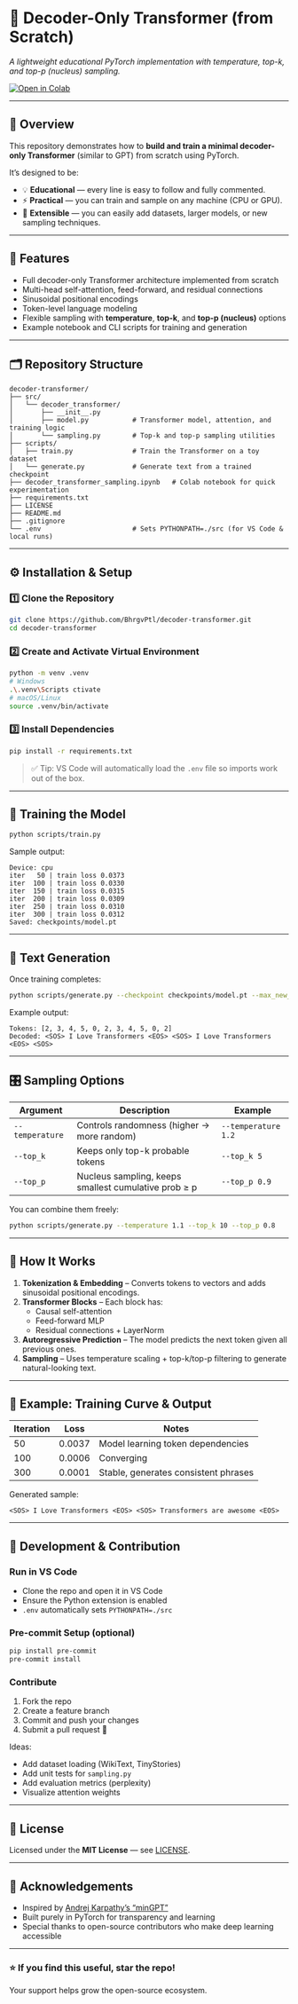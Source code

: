 # 🧠 Decoder-Only Transformer (from Scratch)
*A lightweight educational PyTorch implementation with temperature, top-k, and top-p (nucleus) sampling.*

[![Open in Colab](https://colab.research.google.com/assets/colab-badge.svg)](https://colab.research.google.com/github/BhrgvPtl/decoder-transformer/blob/main/decoder_transformer_sampling.ipynb)

---

## 📘 Overview
This repository demonstrates how to **build and train a minimal decoder-only Transformer** (similar to GPT) from scratch using PyTorch.

It’s designed to be:
- 💡 **Educational** — every line is easy to follow and fully commented.  
- ⚡ **Practical** — you can train and sample on any machine (CPU or GPU).  
- 🔬 **Extensible** — you can easily add datasets, larger models, or new sampling techniques.

---

## 🚀 Features

- Full decoder-only Transformer architecture implemented from scratch  
- Multi-head self-attention, feed-forward, and residual connections  
- Sinusoidal positional encodings  
- Token-level language modeling  
- Flexible sampling with **temperature**, **top-k**, and **top-p (nucleus)** options  
- Example notebook and CLI scripts for training and generation  

---

## 🗂️ Repository Structure
```
decoder-transformer/
├── src/
│   └── decoder_transformer/
│       ├── __init__.py
│       ├── model.py           # Transformer model, attention, and training logic
│       └── sampling.py        # Top-k and top-p sampling utilities
├── scripts/
│   ├── train.py               # Train the Transformer on a toy dataset
│   └── generate.py            # Generate text from a trained checkpoint
├── decoder_transformer_sampling.ipynb   # Colab notebook for quick experimentation
├── requirements.txt
├── LICENSE
├── README.md
├── .gitignore
└── .env                       # Sets PYTHONPATH=./src (for VS Code & local runs)
```

---

## ⚙️ Installation & Setup

### 1️⃣ Clone the Repository
```bash
git clone https://github.com/BhrgvPtl/decoder-transformer.git
cd decoder-transformer
```

### 2️⃣ Create and Activate Virtual Environment
```bash
python -m venv .venv
# Windows
.\.venv\Scripts ctivate
# macOS/Linux
source .venv/bin/activate
```

### 3️⃣ Install Dependencies
```bash
pip install -r requirements.txt
```

> ✅ Tip: VS Code will automatically load the `.env` file so imports work out of the box.

---

## 🧩 Training the Model

```bash
python scripts/train.py
```

Sample output:
```
Device: cpu
iter   50 | train loss 0.0373
iter  100 | train loss 0.0330
iter  150 | train loss 0.0315
iter  200 | train loss 0.0309
iter  250 | train loss 0.0310
iter  300 | train loss 0.0312
Saved: checkpoints/model.pt
```

---

## 💬 Text Generation

Once training completes:
```bash
python scripts/generate.py --checkpoint checkpoints/model.pt --max_new_tokens 20 --temperature 0.9 --top_p 0.95
```

Example output:
```
Tokens: [2, 3, 4, 5, 0, 2, 3, 4, 5, 0, 2]
Decoded: <SOS> I Love Transformers <EOS> <SOS> I Love Transformers <EOS> <SOS>
```

---

## 🎛️ Sampling Options

| Argument | Description | Example |
|-----------|-------------|----------|
| `--temperature` | Controls randomness (higher → more random) | `--temperature 1.2` |
| `--top_k` | Keeps only top-k probable tokens | `--top_k 5` |
| `--top_p` | Nucleus sampling, keeps smallest cumulative prob ≥ p | `--top_p 0.9` |

You can combine them freely:
```bash
python scripts/generate.py --temperature 1.1 --top_k 10 --top_p 0.8
```

---

## 🧠 How It Works

1. **Tokenization & Embedding** – Converts tokens to vectors and adds sinusoidal positional encodings.  
2. **Transformer Blocks** – Each block has:
   - Causal self-attention  
   - Feed-forward MLP  
   - Residual connections + LayerNorm  
3. **Autoregressive Prediction** – The model predicts the next token given all previous ones.  
4. **Sampling** – Uses temperature scaling + top-k/top-p filtering to generate natural-looking text.

---

## 🧪 Example: Training Curve & Output
| Iteration | Loss | Notes |
|------------|------|-------|
| 50 | 0.0037 | Model learning token dependencies |
| 100 | 0.0006 | Converging |
| 300 | 0.0001 | Stable, generates consistent phrases |

Generated sample:
```
<SOS> I Love Transformers <EOS> <SOS> Transformers are awesome <EOS>
```

---

## 🧰 Development & Contribution

### Run in VS Code
- Clone the repo and open it in VS Code  
- Ensure the Python extension is enabled  
- `.env` automatically sets `PYTHONPATH=./src`  

### Pre-commit Setup (optional)
```bash
pip install pre-commit
pre-commit install
```

### Contribute
1. Fork the repo  
2. Create a feature branch  
3. Commit and push your changes  
4. Submit a pull request 🎉  

Ideas:
- Add dataset loading (WikiText, TinyStories)
- Add unit tests for `sampling.py`
- Add evaluation metrics (perplexity)
- Visualize attention weights

---

## 🧾 License
Licensed under the **MIT License** — see [LICENSE](./LICENSE).

---

## 🙌 Acknowledgements
- Inspired by [Andrej Karpathy’s “minGPT”](https://github.com/karpathy/minGPT)  
- Built purely in PyTorch for transparency and learning  
- Special thanks to open-source contributors who make deep learning accessible  

---

### ⭐ If you find this useful, star the repo!
Your support helps grow the open-source ecosystem.
